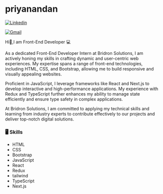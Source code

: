 # priyanandan

[![Linkedin](https://img.shields.io/badge/-LinkedIn-blue?style=flat&logo=Linkedin&logoColor=white)](https://www.linkedin.com/in/www.linkedin.com/in/priyanandan-a-2437b931a/)

[![Gmail](https://img.shields.io/badge/-Gmail-c14438?style=flat&logo=Gmail&logoColor=white)](mailto:priyanandanan007@gmail.com)


Hi👋,I am Front-End Developer 💻

As a dedicated Front-End Developer Intern at Bridron Solutions, I am actively honing my skills in crafting dynamic and user-centric web experiences. My expertise spans a range of front-end technologies, including HTML, CSS, and Bootstrap, allowing me to build responsive and visually appealing websites.

Proficient in JavaScript, I leverage frameworks like React and Next.js to develop interactive and high-performance applications. My experience with Redux and TypeScript further enhances my ability to manage state efficiently and ensure type safety in complex applications.

At Bridron Solutions, I am committed to applying my technical skills and learning from industry experts to contribute effectively to our projects and deliver top-notch digital solutions.



### 🖥 Skills

- HTML
- CSS
- Bootstrap
- JavaScript
- React
- Redux
- tailwind 
- TypeScript
- Next.js

